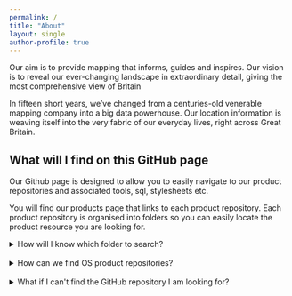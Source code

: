 ```yaml
---
permalink: /
title: "About"
layout: single
author-profile: true
---
```


Our aim is to provide mapping that informs, guides and inspires. Our vision is to reveal our ever-changing landscape in extraordinary detail, giving the most comprehensive view of Britain

In fifteen short years, we’ve changed from a centuries-old venerable mapping company into a big data powerhouse. Our location information is weaving itself into the very fabric of our everyday lives, right across Great Britain.



## What will I find on this GitHub page

Our Github page is designed to allow you to easily navigate to our product repositories and associated tools, sql, stylesheets etc.

You will find our products page that links to each product repository. Each product repository is organised into folders so you can easily locate the product resource you are looking for.

<details>
<summary>How will I know which folder to search?</summary>
<br>
The product repositories will be structured like so:
<br>
- Styling |  Folder containing all things related to styling, SLD'S, LYR. files, fonts, symbols etc
 <br>
- Data Translating |  Folder containing README. file about the different tools that can be used with this product
  * GFS |  For GML datasets as the majority of data loaders require a GFS file
  * Code |  Any awk and python codes
  * FME |  Any FME workbenches

<br>  
All repositories and folder will contain README.files which will contain information and further guide you to the correct product resource. 
</details>


<br>

<details>
<summary>How can we find OS product repositories?</summary>
<br>
By clicking on the product tab, you will be presented with a list of all of our OS products. Choosing a product will take you to the product github repository.
</details>

<br>

<details>
<summary>What if I can't find the GitHub repository I am looking for?</summary>
<br>
For more information about Ordnance Survey please contact us using the social links provided to the left.
<br>
<br> 
If you have an idea or a bug within a specific repository please raise an issue directly, although we recommend browsing the open & closed issues before opening a new one.
</details>




<br>
<br>

